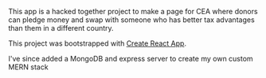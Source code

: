 This app is a hacked together project to make a page for CEA where donors can pledge money and swap with someone who has better tax advantages than them in a different country.

This project was bootstrapped with [Create React App](https://github.com/facebookincubator/create-react-app).

I've since added a MongoDB and express server to create my own custom MERN stack
